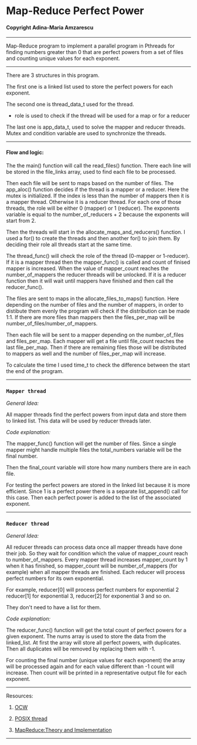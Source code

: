 # Map-Reduce Perfect Power
#### Copyright Adina-Maria Amzarescu

__________________________________________________________

Map-Reduce program to implement a parallel program in 
Pthreads for finding numbers greater than 0 that are
perfect powers from a set of files and counting unique 
values for each exponent.

__________________________________________________________

There are 3 structures in this program.

The first one is a linked list used to store the 
perfect powers for each exponent.

The second one is thread_data_t used for the thread.

   * role is used to check if the thread will be used
     for a map or for a reducer

The last one is app_data_t, used to solve the mapper
and reducer threads. Mutex and condition variable are
used to synchronize the threads. 

__________________________________________________________

#### Flow and logic:

The the main() function will call the read_files() function.
There each line will be stored in the file_links array, used
to find each file to be processed.

Then each file will be sent to maps based on the number of files.
The app_aloc() function decides if the thread is a mapper or
a reducer. Here the mutex is initialized. If the index is 
less than the number of mappers then it is a mapper thread.
Otherwise it is a reducer thread. For each one of those threads,
the role will be either 0 (mapper) or 1 (reducer). The exponents
variable is equal to the number_of_reducers + 2 because the
exponents will start from 2.

Then the threads will start in the allocate_maps_and_reducers() 
function. I used a for() to create the threads and then another
for() to join them. By deciding their role all threads start
at the same time.

The thread_func() will check the role of the thread (0-mapper 
or 1-reducer). If it is a mapper thread then the mapper_func()
is called and count of finised mapper is increased.
When the value of mapper_count reaches the number_of_mappers
the reducer threads will be unlocked.
If it is a reducer function then it will wait until mappers
have finished and then call the reducer_func().

The files are sent to maps in the allocate_files_to_maps() 
function. Here depending on the number of files and the 
number of mappers, in order to distibute them evenly the program
will check if the distribution can be made 1:1. If there are
more files than mappers then the files_per_map will be 
number_of_files/number_of_mappers.

Then each file will be sent to a mapper depending on the
number_of_files and files_per_map. Each mapper will get
a file until file_count reaches the last file_per_map.
Then if there are remaining files those will be distributed
to mappers as well and the number of files_per_map will increase.

To calculate the time I used time_t to check the difference between
the start the end of the program.

__________________________________________________________

### `Mapper thread`

*General Idea:*

All mapper threads find the perfect powers from input data 
and store them to linked list.
This data will be used by reducer threads later.

*Code explanation:*

The mapper_func() function will get the number of files.
Since a single mapper might handle multiple files the
total_numbers variable will be the final number.

Then the final_count variable will store how many
numbers there are in each file.

For testing the perfect powers are stored in the linked list
because it is more efficient. Since 1 is a perfect power
there is a separate list_append() call for this case. Then
each perfect power is added to the list of the associated 
exponent.

__________________________________________________________

### `Reducer thread`

*General Idea:*

All reducer threads can process data once all mapper 
threads have done their job.
So they wait for condition which the value of mapper_count 
reach to number_of_mappers.
Every mapper thread increases mapper_count by 1 when it has
finished, so mapper_count will be number_of_mappers (for example) 
when all mapper threads are finished.
Each reducer will process perfect numbers for its own exponential.

For example,
    reducer[0] will process perfect numbers for exponential 2 
    reducer[1] for exponential 3, reducer[2] for exponential 3 and so on.
        
They don't need to have a list for them.

*Code explanation:*

The reducer_func() function will get the total count of perfect
powers for a given exponent. The nums array is used to store
the data from the linked_list. At first the array will store all
perfect powers, with duplicates. Then all duplicates will be removed
by replacing them with -1.

For counting the final number (unique values for each exponent)
the array will be processed again and for each value different
than -1 count will increase. Then count will be printed in
a representative output file for each exponent.

__________________________________________________________

Resources:

   1. [OCW](https://ocw.cs.pub.ro/courses/apd/laboratoare/02)

   2. [POSIX thread](https://www.cs.cmu.edu/afs/cs/academic/class/15492-f07/www/pthreads.html)

   3. [MapReduce:Theory and Implementation](https://courses.cs.washington.edu/courses/cse490h/08au/lectures/mapred.pdf)

__________________________________________________________
